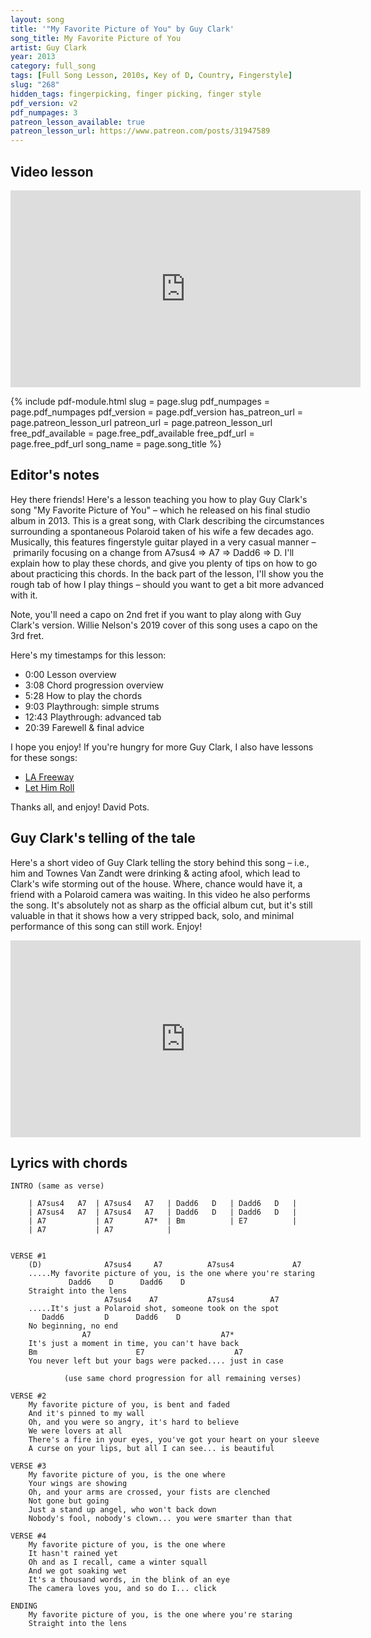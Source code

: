 ```yaml
---
layout: song
title: '"My Favorite Picture of You" by Guy Clark'
song_title: My Favorite Picture of You
artist: Guy Clark
year: 2013
category: full_song
tags: [Full Song Lesson, 2010s, Key of D, Country, Fingerstyle]
slug: "268"
hidden_tags: fingerpicking, finger picking, finger style
pdf_version: v2
pdf_numpages: 3
patreon_lesson_available: true
patreon_lesson_url: https://www.patreon.com/posts/31947589
---
```




## Video lesson

<iframe width="560" height="315" src="https://www.youtube.com/embed/9T2sPvDyxDo?showinfo=0" frameborder="0" allowfullscreen></iframe>

<!-- Coming soon! -->

{% include pdf-module.html slug = page.slug pdf_numpages = page.pdf_numpages pdf_version = page.pdf_version has_patreon_url = page.patreon_lesson_url patreon_url = page.patreon_lesson_url free_pdf_available = page.free_pdf_available free_pdf_url = page.free_pdf_url song_name = page.song_title %}

## Editor's notes

Hey there friends! Here's a lesson teaching you how to play Guy Clark's song "My Favorite Picture of You" – which he released on his final studio album in 2013. This is a great song, with Clark describing the circumstances surrounding a spontaneous Polaroid taken of his wife a few decades ago. Musically, this features fingerstyle guitar played in a very casual manner – primarily focusing on a change from A7sus4 => A7 => Dadd6 => D. I'll explain how to play these chords, and give you plenty of tips on how to go about practicing this chords. In the back part of the lesson, I'll show you the rough tab of how I play things – should you want to get a bit more advanced with it.

Note, you'll need a capo on 2nd fret if you want to play along with Guy Clark's version. Willie Nelson's 2019 cover of this song uses a capo on the 3rd fret.

Here's my timestamps for this lesson:

- 0:00 Lesson overview
- 3:08 Chord progression overview
- 5:28 How to play the chords
- 9:03 Playthrough: simple strums
- 12:43 Playthrough: advanced tab
- 20:39 Farewell & final advice

I hope you enjoy! If you're hungry for more Guy Clark, I also have lessons for these songs:

- [LA Freeway](http://playsongnotes.com/lessons/101/)
- [Let Him Roll](http://playsongnotes.com/lessons/226/)

Thanks all, and enjoy!
David Pots.

## Guy Clark's telling of the tale

Here's a short video of Guy Clark telling the story behind this song – i.e., him and Townes Van Zandt were drinking & acting afool, which lead to Clark's wife storming out of the house. Where, chance would have it, a friend with a Polaroid camera was waiting. In this video he also performs the song. It's absolutely not as sharp as the official album cut, but it's still valuable in that it shows how a very stripped back, solo, and minimal performance of this song can still work. Enjoy!

<iframe width="560" height="315" src="https://www.youtube.com/embed/qIftiMZPVsE" frameborder="0" allow="accelerometer; autoplay; encrypted-media; gyroscope; picture-in-picture" allowfullscreen></iframe>

## Lyrics with chords

    INTRO (same as verse)

        | A7sus4   A7  | A7sus4   A7   | Dadd6   D   | Dadd6   D   |
        | A7sus4   A7  | A7sus4   A7   | Dadd6   D   | Dadd6   D   |
        | A7           | A7       A7*  | Bm          | E7          |
        | A7           | A7            |


    VERSE #1
        (D)              A7sus4     A7          A7sus4             A7
        .....My favorite picture of you, is the one where you're staring
                 Dadd6    D      Dadd6    D
        Straight into the lens
                         A7sus4    A7           A7sus4        A7
        .....It's just a Polaroid shot, someone took on the spot
           Dadd6         D      Dadd6    D
        No beginning, no end
                    A7                             A7*
        It's just a moment in time, you can't have back
        Bm                      E7                    A7
        You never left but your bags were packed.... just in case

                (use same chord progression for all remaining verses)

    VERSE #2
        My favorite picture of you, is bent and faded
        And it's pinned to my wall
        Oh, and you were so angry, it's hard to believe
        We were lovers at all
        There's a fire in your eyes, you've got your heart on your sleeve
        A curse on your lips, but all I can see... is beautiful

    VERSE #3
        My favorite picture of you, is the one where
        Your wings are showing
        Oh, and your arms are crossed, your fists are clenched
        Not gone but going
        Just a stand up angel, who won't back down
        Nobody's fool, nobody's clown... you were smarter than that

    VERSE #4
        My favorite picture of you, is the one where
        It hasn't rained yet
        Oh and as I recall, came a winter squall
        And we got soaking wet
        It's a thousand words, in the blink of an eye
        The camera loves you, and so do I... click

    ENDING
        My favorite picture of you, is the one where you're staring
        Straight into the lens
